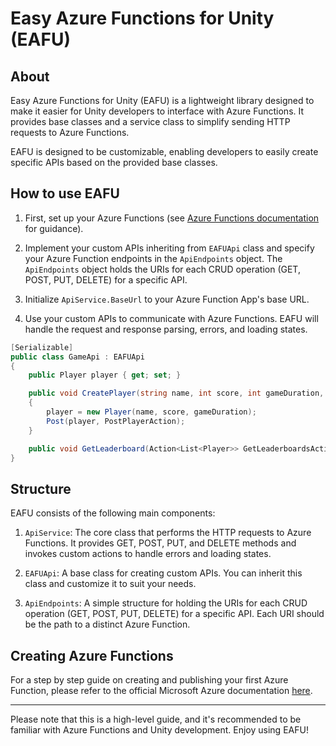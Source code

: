 # Easy Azure Functions for Unity (EAFU)

## About

Easy Azure Functions for Unity (EAFU) is a lightweight library designed to make it easier for Unity developers to interface with Azure Functions. It provides base classes and a service class to simplify sending HTTP requests to Azure Functions.

EAFU is designed to be customizable, enabling developers to easily create specific APIs based on the provided base classes.

## How to use EAFU

1. First, set up your Azure Functions (see [Azure Functions documentation](https://docs.microsoft.com/en-us/azure/azure-functions/) for guidance).

2. Implement your custom APIs inheriting from `EAFUApi` class and specify your Azure Function endpoints in the `ApiEndpoints` object. The `ApiEndpoints` object holds the URIs for each CRUD operation (GET, POST, PUT, DELETE) for a specific API.

3. Initialize `ApiService.BaseUrl` to your Azure Function App's base URL.

4. Use your custom APIs to communicate with Azure Functions. EAFU will handle the request and response parsing, errors, and loading states.

```csharp
[Serializable]
public class GameApi : EAFUApi
{
    public Player player { get; set; }

    public void CreatePlayer(string name, int score, int gameDuration, Action<object> PostPlayerAction)
    {
        player = new Player(name, score, gameDuration);
        Post(player, PostPlayerAction);
    }

    public void GetLeaderboard(Action<List<Player>> GetLeaderboardsAction) => Get(GetLeaderboardsAction);
}
```

## Structure
EAFU consists of the following main components:

1. `ApiService`: The core class that performs the HTTP requests to Azure Functions. It provides GET, POST, PUT, and DELETE methods and invokes custom actions to handle errors and loading states.

2. `EAFUApi`: A base class for creating custom APIs. You can inherit this class and customize it to suit your needs.

3. `ApiEndpoints`: A simple structure for holding the URIs for each CRUD operation (GET, POST, PUT, DELETE) for a specific API. Each URI should be the path to a distinct Azure Function.

## Creating Azure Functions

For a step by step guide on creating and publishing your first Azure Function, please refer to the official Microsoft Azure documentation [here](https://docs.microsoft.com/en-us/azure/azure-functions/create-first-function-vs-code-csharp).

---

Please note that this is a high-level guide, and it's recommended to be familiar with Azure Functions and Unity development. Enjoy using EAFU!
